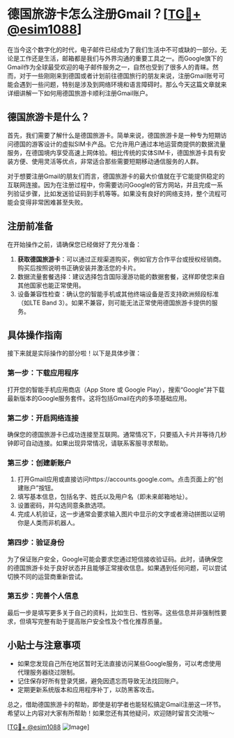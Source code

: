 # 德国旅游卡怎么注册Gmail？[[TG💪+ @esim1088](https://t.me/s/esim1088)]

在当今这个数字化的时代，电子邮件已经成为了我们生活中不可或缺的一部分。无论是工作还是生活，邮箱都是我们与外界沟通的重要工具之一。而Google旗下的Gmail作为全球最受欢迎的电子邮件服务之一，自然也受到了很多人的青睐。然而，对于一些刚刚来到德国或者计划前往德国旅行的朋友来说，注册Gmail账号可能会遇到一些问题，特别是涉及到网络环境和语言障碍时。那么今天这篇文章就来详细讲解一下如何用德国旅游卡顺利注册Gmail账户。

## 德国旅游卡是什么？

首先，我们需要了解什么是德国旅游卡。简单来说，德国旅游卡是一种专为短期访问德国的游客设计的虚拟SIM卡产品。它允许用户通过本地运营商提供的数据流量服务，在德国境内享受高速上网体验。相比传统的实体SIM卡，德国旅游卡具有安装方便、使用灵活等优点，非常适合那些需要短期移动通信服务的人群。

对于想要注册Gmail的朋友们而言，德国旅游卡的最大价值就在于它能提供稳定的互联网连接。因为在注册过程中，你需要访问Google的官方网站，并且完成一系列验证步骤，比如发送验证码到手机等等。如果没有良好的网络支持，整个流程可能会变得非常困难甚至失败。

## 注册前准备

在开始操作之前，请确保您已经做好了充分准备：

1. **获取德国旅游卡**：可以通过正规渠道购买，例如官方合作平台或授权经销商。购买后按照说明书正确安装并激活您的卡片。
2. 数据流量套餐选择：建议选择包含国际漫游功能的数据套餐，这样即使您来自其他国家也能正常使用。
3. 设备兼容性检查：确认您的智能手机或其他终端设备是否支持欧洲频段标准（如LTE Band 3）。如果不兼容，则可能无法正常使用德国旅游卡提供的服务。

## 具体操作指南

接下来就是实际操作的部分啦！以下是具体步骤：

### 第一步：下载应用程序
打开您的智能手机应用商店（App Store 或 Google Play），搜索“Google”并下载最新版本的Google服务套件。这将包括Gmail在内的多项基础应用。

### 第二步：开启网络连接
确保您的德国旅游卡已成功连接至互联网。通常情况下，只要插入卡片并等待几秒钟即可自动连接。如果出现异常情况，请联系客服寻求帮助。

### 第三步：创建新账户
1. 打开Gmail应用或直接访问https://accounts.google.com。点击页面上的“创建账户”按钮。
2. 填写基本信息，包括名字、姓氏以及用户名（即未来邮箱地址）。
3. 设置密码，并勾选同意条款选项。
4. 完成人机验证，这一步通常会要求输入图片中显示的文字或者滑动拼图以证明你是人类而非机器人。

### 第四步：验证身份
为了保证账户安全，Google可能会要求您通过短信接收验证码。此时，请确保您的德国旅游卡处于良好状态并且能够正常接收信息。如果遇到任何问题，可以尝试切换不同的运营商重新尝试。

### 第五步：完善个人信息
最后一步是填写更多关于自己的资料，比如生日、性别等。这些信息并非强制性要求，但填写完整有助于提高账户安全性及个性化推荐质量。

## 小贴士与注意事项

- 如果您发现自己所在地区暂时无法直接访问某些Google服务，可以考虑使用代理服务器绕过限制。
- 记住保存好所有登录凭据，避免因遗忘而导致无法找回账户。
- 定期更新系统版本和应用程序补丁，以防黑客攻击。

总之，借助德国旅游卡的帮助，即使是初学者也能轻松搞定Gmail注册这一环节。希望以上内容对大家有所帮助！如果您还有其他疑问，欢迎随时留言交流哦～ 

[[TG💪+ @esim1088](https://t.me/s/esim1088) ![Image](https://i.postimg.cc/4NQfJmqS/Snipaste-2025-05-13-00-14-12.png)]